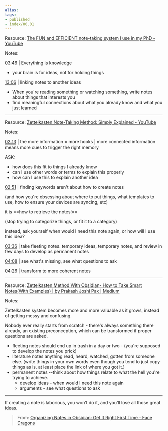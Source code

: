 ```yaml
---
alias:
tags:
- published
- index/00.01
---
```


Resource: [The FUN and EFFICIENT note-taking system I use in my PhD - YouTube](https://www.youtube.com/watch?v=L9SLlxaEEXY)

Notes: 

[03:46](https://youtu.be/L9SLlxaEEXY#t=226.3980799141693) | Everything is knowledge 
- your brain is for ideas, not for holding things

[13:06](https://youtu.be/L9SLlxaEEXY#t=786.7111429713898) | linking notes to another ideas
- When you're reading something or watching something, write notes about things that interests you
- find meaningful connections about what you already know and what you just learned

---

Resource: [Zettelkasten Note-Taking Method: Simply Explained - YouTube](https://www.youtube.com/watch?v=rOSZOCoqOo8)

Notes:

[02:13](https://youtu.be/rOSZOCoqOo8#t=133.8445128664856) | the more information = more hooks | more connected information means more cues to trigger the right memory

ASK:
- how does this fit to things I already know
- can I use other words or terms to explain this properly
- how can I use this to explain another idea

[02:51](https://youtu.be/rOSZOCoqOo8#t=171.76296) |  finding keywords aren't about how to create notes 

(and how you're obsessing about where to put things, what templates to use, how to ensure your devices are syncing, etc)

it is ==how to retrieve the notes!==

(stop trying to categorize things, or fit it to a category)

instead, ask yourself when would I need this note again, or how will I use this idea?

[03:36](https://youtu.be/rOSZOCoqOo8#t=216.75965210490418) |  take fleeting notes. temporary ideas, temporary notes, and review in few days to develop as permanent notes

[04:08](https://youtu.be/rOSZOCoqOo8#t=248.95620304005433) | see what's missing, see what questions to ask

[04:26](https://youtu.be/rOSZOCoqOo8#t=266.28550895803835) | transform to more coherent notes

---

Resource: [Zettelkasten Method With Obsidian- How to Take Smart Notes(With Examples) | by Prakash Joshi Pax | Medium](https://beingpax.medium.com/zettelkasten-method-with-obsidian-how-to-take-smart-notes-with-examples-cdaf348febbd)

Notes:

Zettelkasten system becomes more and more valuable as it grows, instead of getting messy and confusing.

Nobody ever really starts from scratch - there's always something there already, an existing preconception, which can be transformed if proper questions are asked. 

- fleeting notes should end up in trash in a day or two - (you're supposed to develop the notes you prick)
- literature notes anything read, heard, watched, gotten from someone else.  (write things in your own words even though you tend to just copy things as is. at least place the link of where you got it.)
- permanent notes --think about how things relate to what the hell you're trying to achieve. 
	- develop ideas - when would I need this note again
	- arguments - see what questions to ask


---


If creating a note is laborious, you won’t do it, and you’ll lose all those great ideas.

> From: [Organizing Notes in Obsidian: Get It Right First Time - Face Dragons](https://facedragons.com/productivity/organizing-notes-in-obsidian/)
